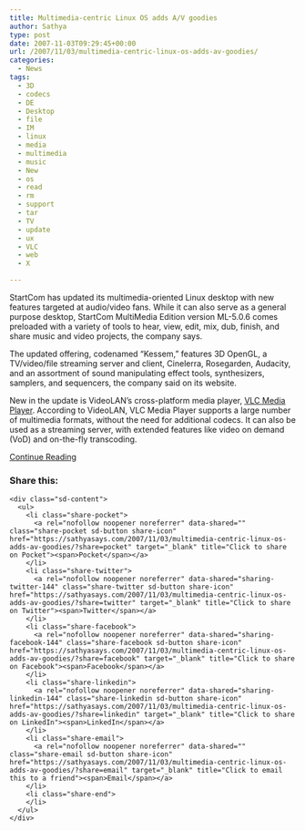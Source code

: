 ```yaml
---
title: Multimedia-centric Linux OS adds A/V goodies
author: Sathya
type: post
date: 2007-11-03T09:29:45+00:00
url: /2007/11/03/multimedia-centric-linux-os-adds-av-goodies/
categories:
  - News
tags:
  - 3D
  - codecs
  - DE
  - Desktop
  - file
  - IM
  - linux
  - media
  - multimedia
  - music
  - New
  - os
  - read
  - rm
  - support
  - tar
  - TV
  - update
  - ux
  - VLC
  - web
  - X

---
```

StartCom has updated its multimedia-oriented Linux desktop with new features targeted at audio/video fans. While it can also serve as a general purpose desktop, StartCom MultiMedia Edition version ML-5.0.6 comes preloaded with a variety of tools to hear, view, edit, mix, dub, finish, and share music and video projects, the company says.

The updated offering, codenamed &#8220;Kessem,&#8221; features 3D OpenGL, a TV/video/file streaming server and client, Cinelerra, Rosegarden, Audacity, and an assortment of sound manipulating effect tools, synthesizers, samplers, and sequencers, the company said on its website.

New in the update is VideoLAN&#8217;s cross-platform media player, <a href="http://www.videolan.org/vlc/" target="new"><u>VLC Media Player</u></a>. According to VideoLAN, VLC Media Player supports a large number of multimedia formats, without the need for additional codecs. It can also be used as a streaming server, with extended features like video on demand (VoD) and on-the-fly transcoding.

[Continue Reading][1]

<div class="sharedaddy sd-sharing-enabled">
  <div class="robots-nocontent sd-block sd-social sd-social-icon-text sd-sharing">
    <h3 class="sd-title">
      Share this:
    </h3>
    
    <div class="sd-content">
      <ul>
        <li class="share-pocket">
          <a rel="nofollow noopener noreferrer" data-shared="" class="share-pocket sd-button share-icon" href="https://sathyasays.com/2007/11/03/multimedia-centric-linux-os-adds-av-goodies/?share=pocket" target="_blank" title="Click to share on Pocket"><span>Pocket</span></a>
        </li>
        <li class="share-twitter">
          <a rel="nofollow noopener noreferrer" data-shared="sharing-twitter-144" class="share-twitter sd-button share-icon" href="https://sathyasays.com/2007/11/03/multimedia-centric-linux-os-adds-av-goodies/?share=twitter" target="_blank" title="Click to share on Twitter"><span>Twitter</span></a>
        </li>
        <li class="share-facebook">
          <a rel="nofollow noopener noreferrer" data-shared="sharing-facebook-144" class="share-facebook sd-button share-icon" href="https://sathyasays.com/2007/11/03/multimedia-centric-linux-os-adds-av-goodies/?share=facebook" target="_blank" title="Click to share on Facebook"><span>Facebook</span></a>
        </li>
        <li class="share-linkedin">
          <a rel="nofollow noopener noreferrer" data-shared="sharing-linkedin-144" class="share-linkedin sd-button share-icon" href="https://sathyasays.com/2007/11/03/multimedia-centric-linux-os-adds-av-goodies/?share=linkedin" target="_blank" title="Click to share on LinkedIn"><span>LinkedIn</span></a>
        </li>
        <li class="share-email">
          <a rel="nofollow noopener noreferrer" data-shared="" class="share-email sd-button share-icon" href="https://sathyasays.com/2007/11/03/multimedia-centric-linux-os-adds-av-goodies/?share=email" target="_blank" title="Click to email this to a friend"><span>Email</span></a>
        </li>
        <li class="share-end">
        </li>
      </ul>
    </div>
  </div>
</div>

 [1]: http://www.desktoplinux.com/news/NS4868362836.html